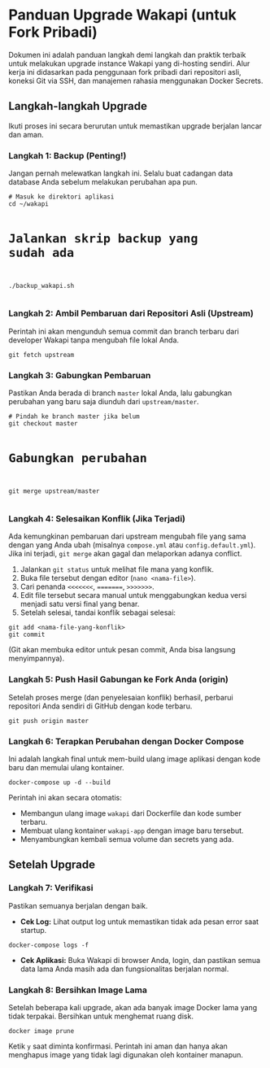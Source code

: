 <h1>Panduan Upgrade Wakapi (untuk Fork Pribadi)</h1>
<p>Dokumen ini adalah panduan langkah demi langkah dan praktik terbaik untuk melakukan upgrade instance Wakapi yang di-hosting sendiri. Alur kerja ini didasarkan pada penggunaan fork pribadi dari repositori asli, koneksi Git via SSH, dan manajemen rahasia menggunakan Docker Secrets.</p>

<h2>Langkah-langkah Upgrade</h2>
<p>Ikuti proses ini secara berurutan untuk memastikan upgrade berjalan lancar dan aman.</p>

<h3>Langkah 1: Backup (Penting!)</h3>
<p>Jangan pernah melewatkan langkah ini. Selalu buat cadangan data database Anda sebelum melakukan perubahan apa pun.</p>
<pre><code># Masuk ke direktori aplikasi
cd ~/wakapi

# Jalankan skrip backup yang sudah ada
./backup_wakapi.sh
</code></pre>

<h3>Langkah 2: Ambil Pembaruan dari Repositori Asli (Upstream)</h3>
<p>Perintah ini akan mengunduh semua commit dan branch terbaru dari developer Wakapi tanpa mengubah file lokal Anda.</p>
<pre><code>git fetch upstream
</code></pre>

<h3>Langkah 3: Gabungkan Pembaruan</h3>
<p>Pastikan Anda berada di branch <code>master</code> lokal Anda, lalu gabungkan perubahan yang baru saja diunduh dari <code>upstream/master</code>.</p>
<pre><code># Pindah ke branch master jika belum
git checkout master

# Gabungkan perubahan
git merge upstream/master
</code></pre>

<h3>Langkah 4: Selesaikan Konflik (Jika Terjadi)</h3>
<p>Ada kemungkinan pembaruan dari upstream mengubah file yang sama dengan yang Anda ubah (misalnya <code>compose.yml</code> atau <code>config.default.yml</code>). Jika ini terjadi, <code>git merge</code> akan gagal dan melaporkan adanya conflict.</p>
<ol>
    <li>Jalankan <code>git status</code> untuk melihat file mana yang konflik.</li>
    <li>Buka file tersebut dengan editor (<code>nano &lt;nama-file&gt;</code>).</li>
    <li>Cari penanda <code>&lt;&lt;&lt;&lt;&lt;&lt;&lt;</code>, <code>=======</code>, <code>&gt;&gt;&gt;&gt;&gt;&gt;&gt;</code>.</li>
    <li>Edit file tersebut secara manual untuk menggabungkan kedua versi menjadi satu versi final yang benar.</li>
    <li>Setelah selesai, tandai konflik sebagai selesai:</li>
</ol>
<pre><code>git add &lt;nama-file-yang-konflik&gt;
git commit
</code></pre>
<p>(Git akan membuka editor untuk pesan commit, Anda bisa langsung menyimpannya).</p>

<h3>Langkah 5: Push Hasil Gabungan ke Fork Anda (origin)</h3>
<p>Setelah proses merge (dan penyelesaian konflik) berhasil, perbarui repositori Anda sendiri di GitHub dengan kode terbaru.</p>
<pre><code>git push origin master
</code></pre>

<h3>Langkah 6: Terapkan Perubahan dengan Docker Compose</h3>
<p>Ini adalah langkah final untuk mem-build ulang image aplikasi dengan kode baru dan memulai ulang kontainer.</p>
<pre><code>docker-compose up -d --build
</code></pre>
<p>Perintah ini akan secara otomatis:</p>
<ul>
    <li>Membangun ulang image <code>wakapi</code> dari Dockerfile dan kode sumber terbaru.</li>
    <li>Membuat ulang kontainer <code>wakapi-app</code> dengan image baru tersebut.</li>
    <li>Menyambungkan kembali semua volume dan secrets yang ada.</li>
</ul>

<h2>Setelah Upgrade</h2>

<h3>Langkah 7: Verifikasi</h3>
<p>Pastikan semuanya berjalan dengan baik.</p>
<ul>
    <li><strong>Cek Log:</strong> Lihat output log untuk memastikan tidak ada pesan error saat startup.</li>
</ul>
<pre><code>docker-compose logs -f
</code></pre>
<ul>
    <li><strong>Cek Aplikasi:</strong> Buka Wakapi di browser Anda, login, dan pastikan semua data lama Anda masih ada dan fungsionalitas berjalan normal.</li>
</ul>

<h3>Langkah 8: Bersihkan Image Lama</h3>
<p>Setelah beberapa kali upgrade, akan ada banyak image Docker lama yang tidak terpakai. Bersihkan untuk menghemat ruang disk.</p>
<pre><code>docker image prune
</code></pre>
<p>Ketik <code>y</code> saat diminta konfirmasi. Perintah ini aman dan hanya akan menghapus image yang tidak lagi digunakan oleh kontainer manapun.</p>

